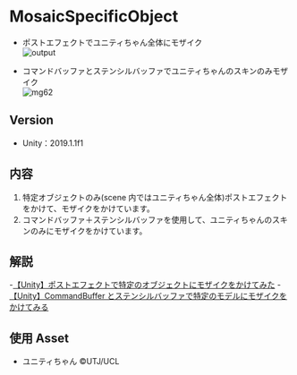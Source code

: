 # MosaicSpecificObject

- ポストエフェクトでユニティちゃん全体にモザイク  
  ![output](https://user-images.githubusercontent.com/44670044/60755747-28cde500-a02f-11e9-9632-f3b4e1e59f8c.gif)

- コマンドバッファとステンシルバッファでユニティちゃんのスキンのみモザイク  
  ![mg62](https://user-images.githubusercontent.com/44670044/61576072-ebc62000-ab0f-11e9-9894-c10b49a88b87.gif)

## Version

- Unity：2019.1.1f1

## 内容

1. 特定オブジェクトのみ(scene 内ではユニティちゃん全体)ポストエフェクトをかけて、モザイクをかけています。
2. コマンドバッファ＋ステンシルバッファを使用して、ユニティちゃんのスキンのみにモザイクをかけています。

## 解説

-[【Unity】ポストエフェクトで特定のオブジェクトにモザイクをかけてみた](https://gurutaka-log.com/unity-post-effect-mosaic)
-[【Unity】CommandBuffer とステンシルバッファで特定のモデルにモザイクをかけてみる](https://gurutaka-log.com/commandbuffer-stencilbuffer)

## 使用 Asset

- ユニティちゃん ©UTJ/UCL
